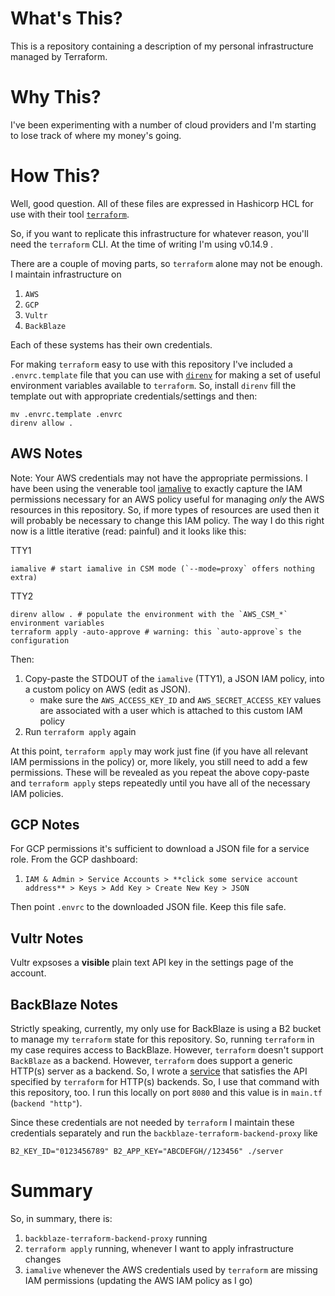 # What's This?

This is a repository containing a description of my personal infrastructure managed by Terraform.

# Why This?

I've been experimenting with a number of cloud providers and I'm starting to lose track of where my money's going.

# How This?

Well, good question. All of these files are expressed in Hashicorp HCL for use with their tool
[`terraform`](https://github.com/hashicorp/terraform).

So, if you want to replicate this infrastructure for whatever reason, you'll need the `terraform` CLI. At the time of
writing I'm using v0.14.9 .

There are a couple of moving parts, so `terraform` alone may not be enough. I maintain infrastructure on
1. `AWS`
2. `GCP`
3. `Vultr`
4. `BackBlaze`

Each of these systems has their own credentials.

For making `terraform` easy to use with this repository I've included a `.envrc.template` file that you can use with 
[`direnv`](https://direnv.net/) for making a set of useful environment variables available to `terraform`. So, install 
`direnv` fill the template out with appropriate credentials/settings and then:

    mv .envrc.template .envrc
    direnv allow .

## AWS Notes

Note: Your AWS credentials may not have the appropriate permissions. I have been using the venerable tool 
[iamalive](https://github.com/iann0036/iamlive) to exactly capture the IAM permissions necessary for an AWS policy 
useful for managing *only* the AWS resources in this repository. So, if more types of resources are used then it will 
probably be necessary to change this IAM policy. The way I do this right now is a little iterative (read: painful) and 
it looks like this:

TTY1

    iamalive # start iamalive in CSM mode (`--mode=proxy` offers nothing extra)

TTY2

    direnv allow . # populate the environment with the `AWS_CSM_*` environment variables
    terraform apply -auto-approve # warning: this `auto-approve`s the configuration

Then:
1. Copy-paste the STDOUT of the `iamalive` (TTY1), a JSON IAM policy, into a custom policy on AWS (edit as JSON).
    - make sure the `AWS_ACCESS_KEY_ID` and `AWS_SECRET_ACCESS_KEY` values are associated with a user which is attached 
    to this custom IAM policy
1. Run `terraform apply` again

At this point, `terraform apply` may work just fine (if you have all relevant IAM permissions in the policy) or, more 
likely, you still need to add a few permissions. These will be revealed as you repeat the above copy-paste and 
`terraform apply` steps repeatedly until you have all of the necessary IAM policies.

## GCP Notes

For GCP permissions it's sufficient to download a JSON file for a service role. From the GCP dashboard:
1. `IAM & Admin > Service Accounts > **click some service account address** > Keys > Add Key > Create New Key > JSON`

Then point `.envrc` to the downloaded JSON file. Keep this file safe.

## Vultr Notes
Vultr expsoses a **visible** plain text API key in the settings page of the account.

## BackBlaze Notes

Strictly speaking, currently, my only use for BackBlaze is using a B2 bucket to manage my `terraform` state for this 
repository. So, running `terraform` in my case requires access to BackBlaze. However, `terraform` doesn't support 
`BackBlaze` as a backend. However, `terraform` does support a generic HTTP(s) server as a backend. So, I wrote a 
[service](https://github.com/johnrichardrinehart/backblaze-terraform-backend-proxy) that satisfies the API specified by
`terraform` for HTTP(s) backends. So, I use that command with this repository, too. I run this locally on port `8080` 
and this value is in `main.tf` (`backend "http"`).

Since these credentials are not needed by `terraform` I maintain these credentials separately and run the
`backblaze-terraform-backend-proxy` like

    B2_KEY_ID="0123456789" B2_APP_KEY="ABCDEFGH//123456" ./server

# Summary

So, in summary, there is:
1. `backblaze-terraform-backend-proxy` running 
1. `terraform apply` running, whenever I want to apply infrastructure changes
1. `iamalive` whenever the AWS credentials used by `terraform` are missing IAM permissions (updating the AWS IAM policy as I go)